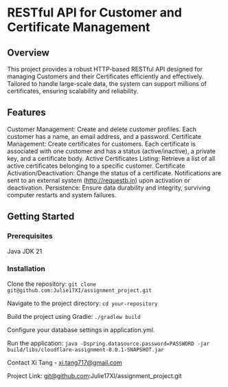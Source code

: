 # RESTful API for Customer and Certificate Management
## Overview
This project provides a robust HTTP-based RESTful API designed for managing Customers and their Certificates efficiently and effectively. Tailored to handle large-scale data, the system can support millions of certificates, ensuring scalability and reliability.

## Features
Customer Management: Create and delete customer profiles. Each customer has a name, an email address, and a password.
Certificate Management: Create certificates for customers. Each certificate is associated with one customer and has a status (active/inactive), a private key, and a certificate body.
Active Certificates Listing: Retrieve a list of all active certificates belonging to a specific customer.
Certificate Activation/Deactivation: Change the status of a certificate. Notifications are sent to an external system (http://requestb.in) upon activation or deactivation.
Persistence: Ensure data durability and integrity, surviving computer restarts and system failures.
## Getting Started
### Prerequisites
Java JDK 21

### Installation
Clone the repository:
```git clone git@github.com:Julie17XI/assignment_project.git```

Navigate to the project directory:
```cd your-repository```

Build the project using Gradle:
```./gradlew build```

Configure your database settings in application.yml.

Run the application:
```java -Dspring.datasource.password=PASSWORD -jar build/libs/cloudflare-assignment-0.0.1-SNAPSHOT.jar```

Contact
Xi Tang - xi.tang717@gmail.com

Project Link: git@github.com:Julie17XI/assignment_project.git